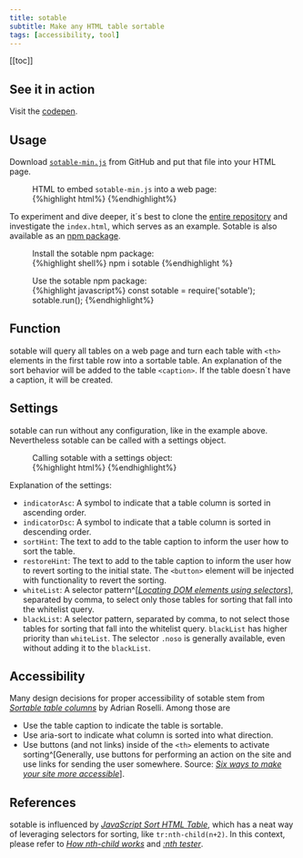 ```yaml
---
title: sotable
subtitle: Make any HTML table sortable
tags: [accessibility, tool]
---
```

[[toc]]

## See it in action

Visit the [codepen](https://codepen.io/ulfschneider/pen/MWJdEPZ).

## Usage

Download [`sotable-min.js`](https://raw.githubusercontent.com/ulfschneider/sotable/master/sotable-min.js) from GitHub and put that file into your HTML page. 

<figure class="bleed-right">
<figcaption>HTML to embed <code>sotable-min.js</code> into a web page:</figcaption>
{%highlight html%}
<script src="sotable-min.js"></script>
<script>
addEventListener('load', () => sotable()); //activate sotable functionalty on load
</script>
{%endhighlight%}
</figure>

To experiment and dive deeper, it´s best to clone the [entire repository](https://github.com/ulfschneider/sotable) and investigate the `index.html`, which serves as an example. Sotable is also available as an [npm package](https://www.npmjs.com/package/sotable). 

<figure>
<figcaption>Install the sotable npm package:</figcaption>
{%highlight shell%}
npm i sotable
{%endhighlight %}
</figure>

<figure>
<figcaption>Use the sotable npm package:</figcaption>
{%highlight javascript%}
const sotable = require('sotable');
sotable.run();
{%endhighlight%}
</figure>

## Function

sotable will query all tables on a web page and turn each table with `<th>` elements in the first table row into a sortable table. An explanation of the sort behavior will be added to the table `<caption>`. If the table doesn´t have a caption, it will be created.

## Settings

sotable can run without any configuration, like in the example above. Nevertheless sotable can be called with a settings object. 

<figure class="bleed-right">
<figcaption>Calling sotable with a settings object:</figcaption>
{%highlight html%}
<script src="sotable-min.js"></script>
<script>
//call sotable with a settings object
//the shown values are the default values
addEventListener('load', () => sotable({
    indicatorAsc: 'ᐃ',
    indicatorDsc: 'ᐁ',
    sortHint: 'Sort the table by clicking on a column heading.',
    restoreHint: 'Restore the original order by clicking <button>Restore Order</button>.',
    whiteList: '',
    blackList: ''
})); //activate sotable functionalty on load
</script>
{%endhighlight%}
</figure>

Explanation of the settings:
- `indicatorAsc`: A symbol to indicate that a table column is sorted in ascending order.
- `indicatorDsc`: A symbol to indicate that a table column is sorted in descending order.
- `sortHint`: The text to add to the table caption to inform the user how to sort the table.
- `restoreHint`: The text to add to the table caption to inform the user how to revert sorting to the initial state. The `<button>` element will be injected with functionality to revert the sorting.
- `whiteList`: A selector pattern^[*[Locating DOM elements using selectors](https://developer.mozilla.org/en-US/docs/Web/API/Document_object_model/Locating_DOM_elements_using_selectors)*], separated by comma, to select only those tables for sorting that fall into the whitelist query.
- `blackList`: A selector pattern, separated by comma, to not select those tables for sorting that fall into the whitelist query. `blackList` has higher priority than `whiteList`. The selector `.noso` is generally available, even without adding it to the `blackList`. 

## Accessibility

Many design decisions for proper accessibility of sotable stem from *[Sortable table columns](https://adrianroselli.com/2021/04/sortable-table-columns.html)* by Adrian Roselli. Among those are

- Use the table caption to indicate the table is sortable.
- Use aria-sort to indicate what column is sorted into what direction.
- Use buttons (and not links) inside of the `<th>` elements to activate sorting^[Generally, use buttons for performing an action on the site and use links for sending the user somewhere. Source: *[Six ways to make your site more accessible](/2020-08-31-six-ways-to-make-your-site-more-accessible/#markup)*].

## References 

sotable is influenced by *[JavaScript Sort HTML Table](https://www.delftstack.com/howto/javascript/javascript-sort-html-table/)*, which has a neat way of leveraging selectors for sorting, like `tr:nth-child(n+2)`. In this context, please refer to *[How nth-child works](https://css-tricks.com/how-nth-child-works/)* and *[:nth tester](https://css-tricks.com/examples/nth-child-tester/)*.
